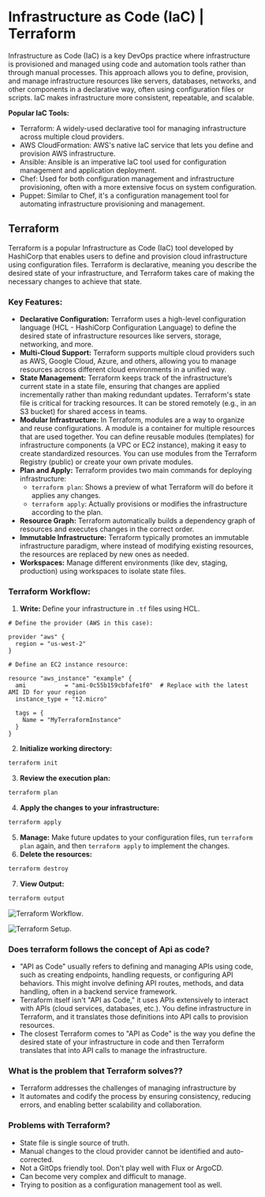 # Infrastructure as Code (IaC) | Terraform

Infrastructure as Code (IaC) is a key DevOps practice where infrastructure is provisioned and managed using code and automation tools rather than through manual processes. This approach allows you to define, provision, and manage infrastructure resources like servers, databases, networks, and other components in a declarative way, often using configuration files or scripts. IaC makes infrastructure more consistent, repeatable, and scalable.

**Popular IaC Tools:**

- Terraform: A widely-used declarative tool for managing infrastructure across multiple cloud 
providers.
- AWS CloudFormation: AWS's native IaC service that lets you define and provision AWS 
infrastructure.
- Ansible: Ansible is an imperative IaC tool used for configuration management and application 
deployment.
- Chef: Used for both configuration management and infrastructure provisioning, often with a 
more extensive focus on system configuration.
- Puppet: Similar to Chef, it's a configuration management tool for automating infrastructure provisioning and management.

## Terraform

Terraform is a popular Infrastructure as Code (IaC) tool developed by HashiCorp that enables users to define and provision cloud infrastructure using configuration files. Terraform is declarative, meaning you describe the desired state of your infrastructure, and Terraform takes care of making the necessary changes to achieve that state.

### Key Features:

- **Declarative Configuration:** Terraform uses a high-level configuration language (HCL - HashiCorp Configuration Language) to define the desired state of infrastructure resources like servers, storage, networking, and more.
- **Multi-Cloud Support:** Terraform supports multiple cloud providers such as AWS, Google Cloud, Azure, and others, allowing you to manage resources across different cloud environments in a unified way.
- **State Management:** Terraform keeps track of the infrastructure’s current state in a state file, ensuring that changes are applied incrementally rather than making redundant updates. Terraform's state file is critical for tracking resources. It can be stored remotely (e.g., in an S3 bucket) for shared access in teams.
- **Modular Infrastructure:** In Terraform, modules are a way to organize and reuse configurations. A module is a container for multiple resources that are used together. You can define reusable modules (templates) for infrastructure components (a VPC or EC2 instance), making it easy to create standardized resources. You can use modules from the Terraform Registry (public) or create your own private modules.
- **Plan and Apply:** Terraform provides two main commands for deploying infrastructure:
  - ```terraform plan```: Shows a preview of what Terraform will do before it applies any changes.
  - ```terraform apply```: Actually provisions or modifies the infrastructure according to the plan.
- **Resource Graph:** Terraform automatically builds a dependency graph of resources and executes changes in the correct order.
- **Immutable Infrastructure:** Terraform typically promotes an immutable infrastructure paradigm, where instead of modifying existing resources, the resources are replaced by new ones as needed.
- **Workspaces:** Manage different environments (like dev, staging, production) using workspaces to isolate state files.

### Terraform Workflow:

1. **Write:** Define your infrastructure in ```.tf``` files using HCL.
```hcl
# Define the provider (AWS in this case):

provider "aws" {
  region = "us-west-2"
}

# Define an EC2 instance resource:

resource "aws_instance" "example" {
  ami           = "ami-0c55b159cbfafe1f0"  # Replace with the latest AMI ID for your region
  instance_type = "t2.micro"

  tags = {
    Name = "MyTerraformInstance"
  }
}
```
2. **Initialize working directory:** 
```bash
terraform init
```
3. **Review the execution plan:**
```bash
terraform plan
```
4. **Apply the changes to your infrastructure:**
```bash
terraform apply
``` 
5. **Manage:** Make future updates to your configuration files, run ```terraform plan``` again, and then ```terraform apply``` to implement the changes.
6. **Delete the resources:**
```bash
terraform destroy
```
7. **View Output:**
```bash
terraform output
```
![Terraform Workflow](https://drive.google.com/file/d/1kpC4IGQLKgHcccW25aJcPK5t09Treoqp/view?usp=sharing).

![Terraform Setup](https://drive.google.com/file/d/1tUiJEq7aQk7cbGdajtm23GhtG_PXBoWc/view?usp=sharing).

### Does terraform follows the concept of Api as code? 

- "API as Code" usually refers to defining and managing APIs using code, such as creating endpoints, handling requests, or configuring API behaviors. This might involve defining API routes, methods, and data handling, often in a backend service framework.
- Terraform itself isn't "API as Code," it uses APIs extensively to interact with APIs (cloud services, databases, etc.). You define infrastructure in Terraform, and it translates those definitions into API calls to provision resources.
- The closest Terraform comes to "API as Code" is the way you define the desired state of your infrastructure in code and then Terraform translates that into API calls to manage the infrastructure.

### What is the problem that Terraform solves?? 

- Terraform addresses the challenges of managing infrastructure by 
- It automates and codify the process by ensuring consistency, reducing errors, and enabling better scalability and collaboration. 

### Problems with Terraform?

- State file is single source of truth.
- Manual changes to the cloud provider cannot be identified and auto-corrected.
- Not a GitOps friendly tool. Don't play well with Flux or ArgoCD.
- Can become very complex and difficult to manage.
- Trying to position as a configuration management tool as well.







